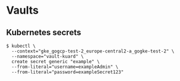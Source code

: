 # Vaults

## Kubernetes secrets

```
$ kubectl \
  --context="gke_gogcp-test-2_europe-central2-a_gogke-test-2" \
  --namespace="vault-kuard" \
  create secret generic "example" \
  --from-literal="username=exampleAdmin" \
  --from-literal="password=exampleSecret123"
```
